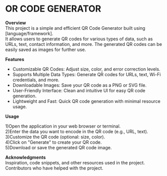 # OR CODE GENERATOR
**Overview**<br/>
This project is a simple and efficient QR Code Generator built using [language/framework].<br/>
It allows users to generate QR codes for various types of data, such as URLs, text, contact information, and more. The generated QR codes can be easily saved as images for further use.

**Features**

* Customizable QR Codes: Adjust size, color, and error correction levels.
* Supports Multiple Data Types: Generate QR codes for URLs, text, Wi-Fi credentials, and more.
* Downloadable Images: Save your QR code as a PNG or SVG file.
* User-Friendly Interface: Clean and intuitive UI for easy QR code generation.
* Lightweight and Fast: Quick QR code generation with minimal resource usage.

**Usage**<br/>

1)Open the application in your web browser or terminal.<br/>
2)Enter the data you want to encode in the QR code (e.g., URL, text).<br/>
3)Customize the QR code (optional: size, color).<br/>
4)Click on "Generate" to create your QR code.<br/>
5)Download or save the generated QR code image.<br/>

**Acknowledgments**<br/>
Inspiration, code snippets, and other resources used in the project.<br/>
Contributors who have helped with the project.
